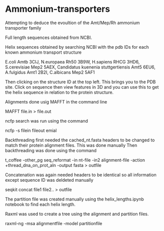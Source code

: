 # Ammonium-transporters
Attempting to deduce the evoultion of the Amt/Mep/Rh ammonium transporter family 

Full length sequences obtained from NCBI.

Helix sequences obtained by searching NCBI with the pdb IDs for each known ammonium transport structure

E.coli Amtb 3CIJ,
N.europaea Rh50 3B9W,
H.sapiens RHCG 3HD6,
S.cerevisiae Mep2 5AEX,
Candidatus kuenenia stuttgertiensis Amt5 6EU6,
A.fulgidus Amt1 2B2I,
C.albicans Mep2 5AF1

Then clicking on the structure ID at the top left. This brings you to the PDB site. Click on sequence then view features in 3D and you can use this to get the helix sequence in relation to the protein structure.

Alignments done usig MAFFT in the command line

MAFFT file.in > file.out

ncfp search was run using the command 

ncfp -s filein fileout emial

Backthreading first needed the cached_nt.fasta headers to be changed to match their protein alignment files. This was done manually
Then backthreading was done using the command

t_coffee -other_pg seq_reformat -in nt-file -in2 alignment-file -action +thread_dna_on_prot_aln -output fasta > outfile 

Concatenation was again needed headers to be identical so all information except sequence ID was deldeted manually 

seqkit concat file1 file2.. > outfile

The partition file was created manually using the helix_lengths.ipynb notebook to find each helix length.

Raxml was used to create a tree using the alignment and partition files.

raxml-ng -msa alignmentfile -model partitionfile

